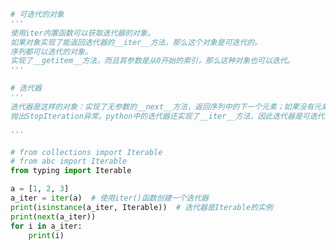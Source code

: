 
<BlogInfo title="2.可迭代的对象与迭代器的对比" author="白日梦想猿" pv=0 read_times=0 pre_cost_time=0分25秒 category="可迭代对象_迭代器和生成器" tag_list="['可迭代对象_迭代器和生成器']" create_time="2022.04.16 15:45:42" update_time="2022.04.16 16:11:17" />

```python
# 可迭代的对象
'''
使用iter内置函数可以获取迭代器的对象。
如果对象实现了能返回迭代器的__iter__方法，那么这个对象是可迭代的。
序列都可以迭代的对象。
实现了__getitem__方法，而且其参数是从0开始的索引，那么这种对象也可以迭代。
'''

# 迭代器
'''
迭代器是这样的对象：实现了无参数的__next__方法，返回序列中的下一个元素；如果没有元素了，那么
抛出StopIteration异常。python中的迭代器还实现了__iter__方法，因此迭代器是可迭代的。

'''

# from collections import Iterable
# from abc import Iterable
from typing import Iterable

a = [1, 2, 3]
a_iter = iter(a)  # 使用iter()函数创建一个迭代器
print(isinstance(a_iter, Iterable))  # 迭代器是Iterable的实例
print(next(a_iter))
for i in a_iter:
    print(i)

```

